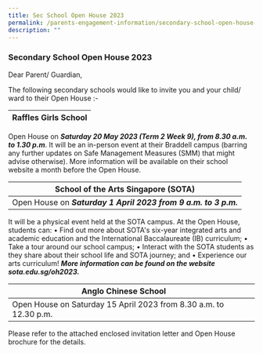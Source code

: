 ```yaml
---
title: Sec School Open House 2023
permalink: /parents-engagement-information/secondary-school-open-house-2023/
description: ""
---
```

### Secondary School Open House 2023

Dear Parent/ Guardian,

The following secondary schools would like to invite you and your child/ ward to their Open House :-

| Raffles Girls School | 
| -------- |
Open House on ***Saturday 20 May 2023 (Term 2 Week 9), from 8.30 a.m. to 1.30 p.m***. 
It will be an in-person event at their Braddell campus (barring any further updates on Safe Management Measures (SMM) that might advise otherwise). 
More information will be available on their school website a month before the Open House. 

 | School of the Arts Singapore (SOTA) | 
| -------- |
| Open House on ***Saturday 1 April 2023 from 9 a.m. to 3  p.m.***
It will be a physical event held at the SOTA campus. At the Open House, students can:
•	Find out more about SOTA's six-year integrated arts and academic education and the International Baccalaureate (IB) curriculum;
•	Take a tour around our school campus;
•	Interact with the SOTA students as they share about their school life and SOTA journey; and
•	Experience our arts curriculum!
***More information can be found on the website sota.edu.sg/oh2023.***



| Anglo Chinese School |  |  |
| -------- | -------- | -------- |
| Open House on Saturday 15 April 2023 from 8.30 a.m. to 12.30 p.m. |  


 

Please refer to the attached enclosed invitation letter and Open House brochure for the details.
